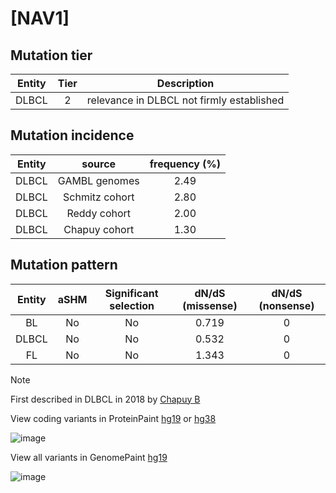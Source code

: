# [NAV1]

## Mutation tier

|Entity|Tier|Description                              |
|:------:|:----:|-----------------------------------------|
|DLBCL |2   |relevance in DLBCL not firmly established|
## Mutation incidence

|Entity|source        |frequency (%)|
|:------:|:--------------:|:-------------:|
|DLBCL |GAMBL genomes |2.49         |
|DLBCL |Schmitz cohort|2.80         |
|DLBCL |Reddy cohort  |2.00         |
|DLBCL |Chapuy cohort |1.30         |

## Mutation pattern

|Entity|aSHM|Significant selection|dN/dS (missense)|dN/dS (nonsense)|
|:------:|:----:|:---------------------:|:----------------:|:----------------:|
|BL    |No  |No                   |0.719           |0               |
|DLBCL |No  |No                   |0.532           |0               |
|FL    |No  |No                   |1.343           |0               |


> [!NOTE]
> First described in DLBCL in 2018 by [Chapuy B](https://pubmed.ncbi.nlm.nih.gov/29713087)

View coding variants in ProteinPaint [hg19](https://www.bcgsc.ca/downloads/morinlab/GAMBL/test/genes/NAV1_protein.html)  or [hg38](https://www.bcgsc.ca/downloads/morinlab/GAMBL/test/genes/NAV1_protein_hg38.html)

![image](../../images/proteinpaint/NAV1_NM_020443.svg)

View all variants in GenomePaint [hg19](https://www.bcgsc.ca/downloads/morinlab/GAMBL/test/genes/NAV1.html)

![image](../../images/proteinpaint/NAV1.svg)
